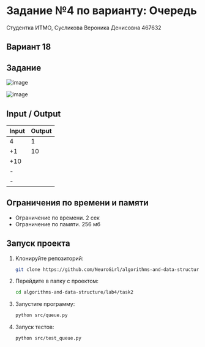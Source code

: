 # Задание №4 по варианту: Очередь
Студентка ИТМО,  Сусликова Вероника Денисовна 467632

## Вариант 18

## Задание 

![image](https://github.com/user-attachments/assets/e21c16ab-6d68-4af4-a097-541910b79be4)

![image](https://github.com/user-attachments/assets/770532a3-87af-4d4d-a0a1-c897e3ff7470)

## Input / Output 

| Input    | Output   |
|----------|----------|
|4         |1         |
|+1        |10        |
|+10       |          |
|-         |          |
|-         |          |

## Ограничения по времени и памяти

- Ограничение по времени. 2 сек
- Ограничение по памяти. 256 мб

## Запуск проекта
1. Клонируйте репозиторий:
   ```bash
   git clone https://github.com/NeuroGirl/algorithms-and-data-structure.git
   ```
2. Перейдите в папку с проектом:
   ```bash
   cd algorithms-and-data-structure/lab4/task2
   
3. Запустите программу:
   ```bash
   python src/queue.py
   ```

4. Запуск тестов:
   ```bash
   python src/test_queue.py
   ```
